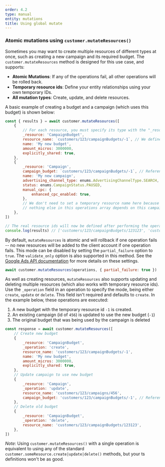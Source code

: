```yaml
---
order: 4.2
type: manual
entity: mutations
title: Using global mutate
---
```



### Atomic mutations using `customer.mutateResources()`

Sometimes you may want to create multiple resources of different types at once, such as creating a new campaign and its required budget. The `customer.mutateResources` method is designed for this use case, and supports:

-   **Atomic Mutations**: If any of the operations fail, all other operations will be rolled back.
-   **Temporary resource ids**: Define your entity relationships using your own temporary IDs.
-   **All mutation types**: Create, update, and delete resources.

A basic example of creating a budget and a campaign (which uses this budget) is shown below:

```javascript
const { results } = await customer.mutateResources([
    {
        // For each resource, you must specify its type with the "_resource" key
        _resource: 'CampaignBudget',
        resource_name: `customers/123/campaignBudgets/-1`, // We define the new ID as -1
        name: 'My new budget',
        amount_micros: 3000000,
        explicitly_shared: true,
    },
    {
        _resource: 'Campaign',
        campaign_budget: `customers/123/campaignBudgets/-1`, // Reference to the budget above
        name: 'My new campaign',
        advertising_channel_type: enums.AdvertisingChannelType.SEARCH,
        status: enums.CampaignStatus.PAUSED,
        manual_cpc: {
            enhanced_cpc_enabled: true,
        },
        // We don't need to set a temporary resource name here because
        // nothing else in this operations array depends on this campaign
    },
])

// The real resource ids will now be defined after performing the operation
console.log(results) // ['customers/123/campaignBudgets/123123', 'customers/123/campaigns/321321']
```

By default, `mutateResources` is atomic and will rollback if one operation fails -- no new resources will be added to the client account if one operation fails. This mode can be disabled by setting the `partial_failure` option to `true`. The `validate_only` option is also supported in this method. See the [Google Ads API documentation](https://developers.google.com/google-ads/api/reference/rpc/google.ads.googleads.v1.services#google.ads.googleads.v1.services.MutateGoogleAdsRequest) for more details on these settings.

```javascript
await customer.mutateResources(operations, { partial_failure: true })
```

As well as creating resources, `mutateResources` also supports updating and deleting multiple resources (which also works with temporary resource ids). Use the `_operation` field in an operation to specify the mode, being either `create`, `update` or `delete`. This field isn't required and defaults to `create`. In the example below, these operations are executed:

1. A new budget with the temporary resource id `-1` is created.
2. An existing campaign (id of `456`) is updated to use the new budget (`-1`)
3. The original budget that was being used by the campaign is deleted

```javascript
const response = await customer.mutateResources([
    // Create new budget
    {
        _resource: 'CampaignBudget',
        _operation: 'create',
        resource_name: 'customers/123/campaignBudgets/-1',
        name: 'My new budget',
        amount_micros: 3000000,
        explicitly_shared: true,
    },
    // Update campaign to use new budget
    {
        _resource: 'Campaign',
        _operation: 'update',
        resource_name: 'customers/123/campaigns/456',
        campaign_budget: 'customers/123/campaignBudgets/-1', // Reference to budget above
    },
    // Delete old budget
    {
        _resource: 'CampaignBudget',
        _operation: 'delete',
        resource_name: 'customers/123/campaignBudgets/123123',
    },
])
```

_Note_: Using `customer.mutateResources()` with a single operation is equivalent to using any of the standard `customer.someResource.create|update|delete()` methods, but your ts definitions won't be as good.

